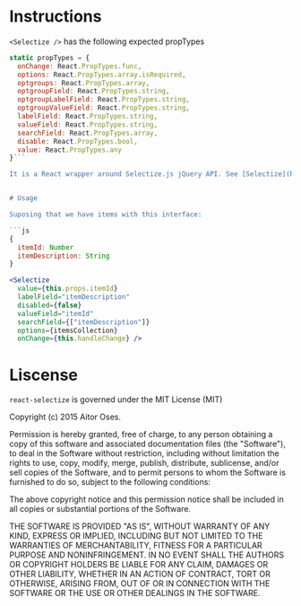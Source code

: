 # Instructions

```<Selectize />``` has the following expected propTypes

```js
static propTypes = {
  onChange: React.PropTypes.func,
  options: React.PropTypes.array.isRequired,
  optgroups: React.PropTypes.array,
  optgroupField: React.PropTypes.string,
  optgroupLabelField: React.PropTypes.string,
  optgroupValueField: React.PropTypes.string,
  labelField: React.PropTypes.string,
  valueField: React.PropTypes.string,
  searchField: React.PropTypes.array,
  disable: React.PropTypes.bool,
  value: React.PropTypes.any
}```

It is a React wrapper around Selectize.js jQuery API. See [Selectize](https://github.com/brianreavis/selectize.js) documentation for more info.


# Usage

Suposing that we have items with this interface:

```js
{
  itemId: Number
  itemDescription: String
}
```

```jsx
<Selectize
  value={this.props.itemId}
  labelField="itemDescription"
  disabled={false}
  valueField="itemId"
  searchField={["itemDescription"]}
  options={itemsCollection}
  onChange={this.handleChange} />
```

# Liscense

```react-selectize``` is governed under the MIT License (MIT)

Copyright (c) 2015 Aitor Oses.

Permission is hereby granted, free of charge, to any person obtaining a copy
of this software and associated documentation files (the "Software"), to deal
in the Software without restriction, including without limitation the rights
to use, copy, modify, merge, publish, distribute, sublicense, and/or sell
copies of the Software, and to permit persons to whom the Software is
furnished to do so, subject to the following conditions:

The above copyright notice and this permission notice shall be included in
all copies or substantial portions of the Software.

THE SOFTWARE IS PROVIDED "AS IS", WITHOUT WARRANTY OF ANY KIND, EXPRESS OR
IMPLIED, INCLUDING BUT NOT LIMITED TO THE WARRANTIES OF MERCHANTABILITY,
FITNESS FOR A PARTICULAR PURPOSE AND NONINFRINGEMENT. IN NO EVENT SHALL THE
AUTHORS OR COPYRIGHT HOLDERS BE LIABLE FOR ANY CLAIM, DAMAGES OR OTHER
LIABILITY, WHETHER IN AN ACTION OF CONTRACT, TORT OR OTHERWISE, ARISING FROM,
OUT OF OR IN CONNECTION WITH THE SOFTWARE OR THE USE OR OTHER DEALINGS IN
THE SOFTWARE.
